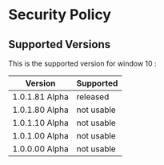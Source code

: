 # Security Policy

## Supported Versions

This is the supported version for window 10 :

| Version | Supported          |
|---------|--------------------|
| 1.0.1.81 Alpha | released |
| 1.0.1.80 Alpha | not usable |
| 1.0.1.10 Alpha | not usable |
| 1.0.1.00 Alpha | not usable |
| 1.0.0.00 Alpha | not usable |
